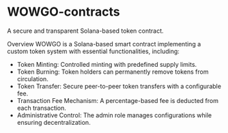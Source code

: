 # WOWGO-contracts

A secure and transparent Solana-based token contract.

Overview
WOWGO is a Solana-based smart contract implementing a custom token system with essential functionalities, including:
- Token Minting: Controlled minting with predefined supply limits.
- Token Burning: Token holders can permanently remove tokens from circulation.
- Token Transfer: Secure peer-to-peer token transfers with a configurable fee.
- Transaction Fee Mechanism: A percentage-based fee is deducted from each transaction.
- Administrative Control: The admin role manages configurations while ensuring decentralization.
